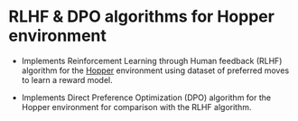 # RLHF & DPO algorithms for Hopper environment 

* Implements Reinforcement Learning through Human feedback (RLHF) algorithm for the [Hopper](https://gymnasium.farama.org/environments/mujoco/hopper/) environment using dataset of preferred moves to learn a reward model.

* Implements Direct Preference Optimization (DPO) algorithm for the Hopper environment for comparison with the RLHF algorithm. 
